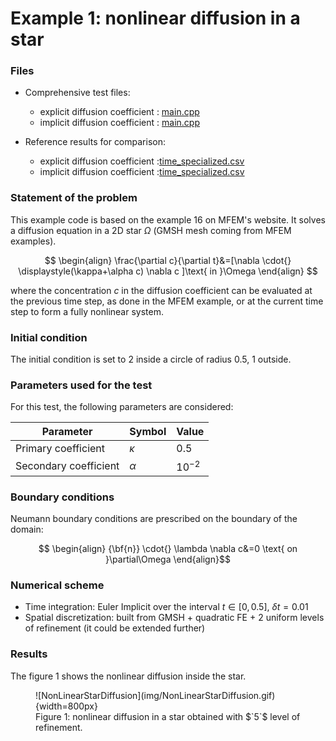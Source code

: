 
# **Example 1: nonlinear diffusion in a star**

### __Files__ 

- Comprehensive test files: 
    - explicit diffusion coefficient : [main.cpp](https://github.com/Collab4Sloth/SLOTH/tree/master/tests/Diffusion/2D/test1/main.cpp)
    - implicit diffusion coefficient : [main.cpp](https://github.com/Collab4Sloth/SLOTH/tree/master/tests/Diffusion/2D/test2/main.cpp)

- Reference results for comparison: 
    - explicit diffusion coefficient :[time_specialized.csv](https://github.com/Collab4Sloth/SLOTH/tree/master/tests/Diffusion/2D/test1/ref/time_specialized.csv)
    - implicit diffusion coefficient :[time_specialized.csv](https://github.com/Collab4Sloth/SLOTH/tree/master/tests/Diffusion/2D/test1/ref/time_specialized.csv)


### __Statement of the problem__ 

This example code is based on the example 16 on MFEM's website. It solves a diffusion equation in a 2D star $`\Omega`$ (GMSH mesh coming from MFEM examples).

```math

\begin{align}
\frac{\partial c}{\partial t}&=[\nabla \cdot{} \displaystyle(\kappa+\alpha c) \nabla c ]\text{ in }\Omega
\end{align}

```
where the concentration $`c`$ in the diffusion coefficient can be evaluated at the previous time step, as done in the MFEM example, or at the current time step to form a fully nonlinear system.

### __Initial condition__

The initial condition is set to $`2`$ inside a circle of radius $`0.5`$, $`1`$ outside.

### **Parameters used for the test**
    
For this test, the following parameters are considered:

| Parameter                          | Symbol     | Value                       |
| ---------------------------------- | ---------- | --------------------------- |
| Primary coefficient                | $`\kappa`$   | $`0.5`$                       |
| Secondary coefficient              | $`\alpha`$   | $`10^{-2}`$                     |

### __Boundary conditions__

Neumann boundary conditions are prescribed on the boundary of the domain:

```math

\begin{align} 
{\bf{n}} \cdot{} \lambda \nabla c&=0 \text{ on }\partial\Omega
\end{align}
```

### __Numerical scheme__

- Time integration: Euler Implicit over the interval $`t\in[0,0.5]`$, $`\delta t=0.01`$
- Spatial discretization: built from GMSH + quadratic FE + $`2`$ uniform levels of refinement (it could be extended further)

### __Results__ 

The figure 1 shows the nonlinear diffusion inside the star.

<figure markdown="span">
    ![NonLinearStarDiffusion](img/NonLinearStarDiffusion.gif){width=800px}
    <figcaption>Figure 1: nonlinear diffusion in a star obtained with $`5`$ level of refinement.
    </figcaption>
</figure>
